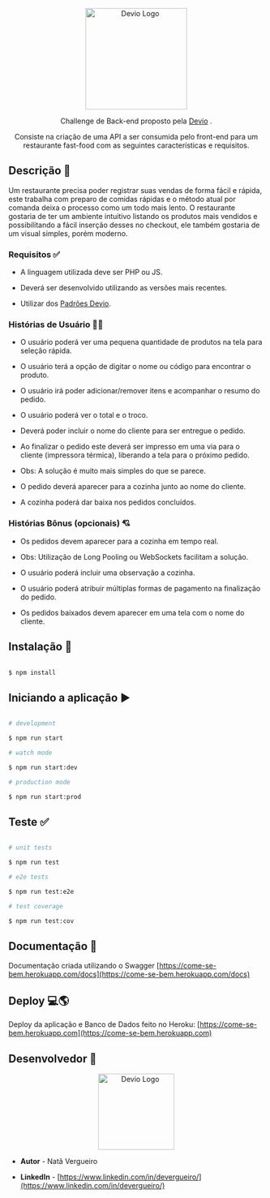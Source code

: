 
<p align="center"><a href="https://devio.com.br/" target="blank"><img src="https://devio.com.br/_next/image?url=%2Fimages%2Fabout%2Fdevio.webp&w=640&q=75" width="200" alt="Devio Logo" /></a></p>

<p align="center">Challenge de Back-end proposto pela <a href="https://devio.com.br/" target="_blank">Devio</a> . </p>
<p align="center">Consiste na criação de uma API a ser consumida pelo front-end para um restaurante fast-food com as seguintes características e requisitos.</p>

<p align="center">


##  Descrição 👾

Um restaurante precisa poder registrar suas vendas de forma fácil e rápida, este trabalha com preparo de comidas rápidas e o método atual por comanda deixa o processo como um todo mais lento. O restaurante gostaria de ter um ambiente intuitivo listando os produtos mais vendidos e possibilitando a fácil inserção desses no checkout, ele também gostaria de um visual simples, porém moderno.

###  Requisitos ✅

- A linguagem utilizada deve ser PHP ou JS.

- Deverá ser desenvolvido utilizando as versões mais recentes.

- Utilizar dos [Padrões Devio](https://github.com/deviobr/code-patterns).

###  Histórias de Usuário 🧑‍🍳

- O usuário poderá ver uma pequena quantidade de produtos na tela para seleção rápida.

- O usuário terá a opção de digitar o nome ou código para encontrar o produto.

- O usuário irá poder adicionar/remover itens e acompanhar o resumo do pedido.

- O usuário poderá ver o total e o troco.

- Deverá poder incluir o nome do cliente para ser entregue o pedido.

- Ao finalizar o pedido este deverá ser impresso em uma via para o cliente (impressora térmica), liberando a tela para o próximo pedido.

- Obs: A solução é muito mais simples do que se parece.

- O pedido deverá aparecer para a cozinha junto ao nome do cliente.

- A cozinha poderá dar baixa nos pedidos concluídos.

###  Histórias Bônus (opcionais) 💘

- Os pedidos devem aparecer para a cozinha em tempo real.

- Obs: Utilização de Long Pooling ou WebSockets facilitam a solução.

- O usuário poderá incluir uma observação a cozinha.

- O usuário poderá atribuir múltiplas formas de pagamento na finalização do pedido.

- Os pedidos baixados devem aparecer em uma tela com o nome do cliente.


##  Instalação :wrench:

```bash

$ npm install

```

##  Iniciando a aplicação :arrow_forward:

```bash

# development

$ npm run start

# watch mode

$ npm run start:dev

# production mode

$ npm run start:prod

```

##  Teste :white_check_mark:

```bash

# unit tests

$ npm run test

# e2e tests

$ npm run test:e2e

# test coverage

$ npm run test:cov

```
##  Documentação :page_with_curl:
Documentação criada utilizando o Swagger [https://come-se-bem.herokuapp.com/docs](https://come-se-bem.herokuapp.com/docs)
##  Deploy :computer::earth_americas:
Deploy da aplicação e Banco de Dados feito no Heroku: [https://come-se-bem.herokuapp.com](https://come-se-bem.herokuapp.com)
##  Desenvolvedor :man:
<p align="center"><a href="https://devio.com.br/" target="blank"><img src="https://avatars.githubusercontent.com/u/100455051?s=400&u=9da3d222ee79a6e79e34eed4c1cfca9e54733b85&v=4" width="150" alt="Devio Logo" /></a></p>

- **Autor** - Natã Vergueiro

- **LinkedIn** - [https://www.linkedin.com/in/devergueiro/](https://www.linkedin.com/in/devergueiro/)